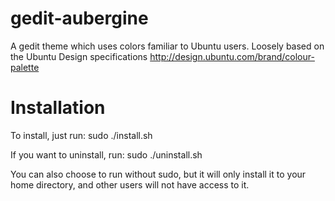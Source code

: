 gedit-aubergine
===============

A gedit theme which uses colors familiar to Ubuntu users.  Loosely based on the Ubuntu Design specifications http://design.ubuntu.com/brand/colour-palette

Installation
============

To install, just run: 
    sudo ./install.sh
    
If you want to uninstall, run:
    sudo ./uninstall.sh
    
You can also choose to run without sudo, but it will only install it to your home directory, and other users will not have access to it.
